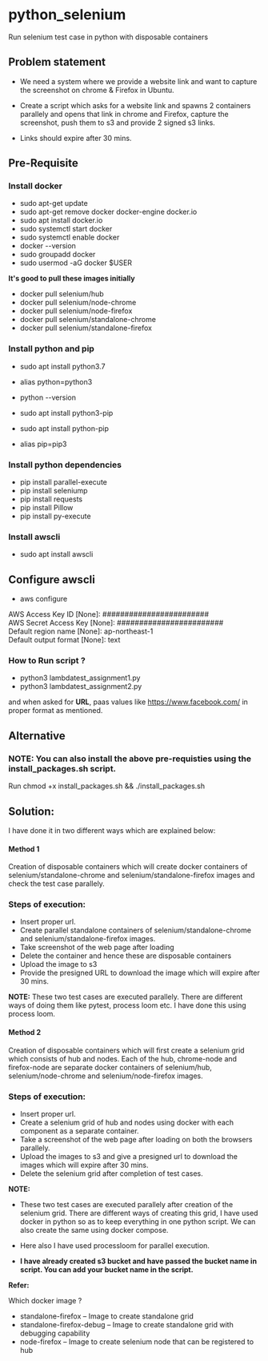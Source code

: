 # python_selenium
Run selenium test case in python with disposable containers


## Problem statement
- We need a system where we provide a website link and want to capture the screenshot on chrome & Firefox in Ubuntu.

- Create a script which asks for a website link and spawns 2 containers parallely and opens that link in chrome  and Firefox, capture the screenshot, push them to s3 and provide 2 signed s3 links.

- Links should expire after 30 mins.



## Pre-Requisite 

### Install docker

- sudo apt-get update
- sudo apt-get remove docker docker-engine docker.io
- sudo apt install docker.io
- sudo systemctl start docker
- sudo systemctl enable docker
- docker --version
- sudo groupadd docker
- sudo usermod -aG docker $USER

**It's good to pull these images initially**

- docker pull selenium/hub
- docker pull selenium/node-chrome
- docker pull selenium/node-firefox
- docker pull selenium/standalone-chrome
- docker pull selenium/standalone-firefox



### Install python and pip 

- sudo apt install python3.7
- alias python=python3
- python --version 

- sudo apt install python3-pip
- sudo apt install python-pip
- alias pip=pip3


### Install python dependencies
- pip install parallel-execute
- pip install seleniump
- pip install requests
- pip install Pillow
- pip install py-execute


### Install awscli
- sudo apt install awscli

## Configure awscli 

- aws configure

AWS Access Key ID [None]: ########################\
AWS Secret Access Key [None]: ########################\
Default region name [None]: ap-northeast-1\
Default output format [None]: text


### How to Run script ?
- python3 lambdatest_assignment1.py
- python3 lambdatest_assignment2.py

and when asked for **URL**, paas values like  https://www.facebook.com/ in proper format as mentioned.


## Alternative

### NOTE: You can also install the above pre-requisties using the install_packages.sh script.
Run chmod +x install_packages.sh && ./install_packages.sh 

## Solution:
I have done it in two different ways which are explained below: 


#### Method 1

Creation of disposable containers which will create docker containers of selenium/standalone-chrome and selenium/standalone-firefox images and check the test case parallely.


### Steps of execution:

- Insert proper url.
- Create parallel standalone containers of selenium/standalone-chrome and selenium/standalone-firefox images.
- Take screenshot of the web page after loading
- Delete the container and hence these are disposable containers
- Upload the image to s3
- Provide the presigned URL to download the image which will expire after 30 mins.



**NOTE:** These two test cases are executed parallely. There are different ways of doing them like pytest, process loom etc. I have done this using process loom. 





#### Method 2

Creation of disposable containers which will first create a selenium grid which consists of hub and nodes. Each of the hub, chrome-node and firefox-node are separate docker containers of selenium/hub, selenium/node-chrome and selenium/node-firefox images.


### Steps of execution:

- Insert proper url.
- Create a selenium grid of hub and nodes using docker with each component as a separate container.
- Take a screenshot of the web page after loading on both the browsers parallely.
- Upload the images to s3 and give a presigned url to download the images which will expire after 30 mins.
- Delete the selenium grid after completion of test cases.

**NOTE:** 

- These two test cases are executed parallely after creation of the selenium grid. There are different ways of creating this grid, I have used docker in python so as to keep everything in one python script. We can also create the same using docker compose. 

- Here also I have used processloom for parallel execution. 

- **I have already created s3 bucket and have passed the bucket name in script. You can add your bucket name in the script.** 

**Refer:**

Which docker image ?

- standalone-firefox – Image to create standalone grid
- standalone-firefox-debug – Image to create standalone grid with debugging capability
- node-firefox – Image to create selenium node that can be registered to hub

